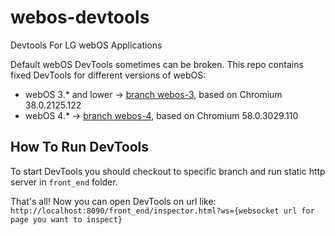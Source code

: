 # webos-devtools
Devtools For LG webOS Applications

Default webOS DevTools sometimes can be broken. This repo contains fixed DevTools for different versions of webOS:
- webOS 3.* and lower -> [branch webos-3](/stamoern/webos-devtools/tree/webos-3), based on Chromium 38.0.2125.122
- webOS 4.* -> [branch webos-4](/stamoern/webos-devtools/tree/webos-3), based on Chromium 58.0.3029.110

## How To Run DevTools
To start DevTools you should checkout to specific branch and run static http server in `front_end` folder.

That's all! Now you can open DevTools on url like: `http://localhost:8090/front_end/inspector.html?ws={websocket url for page you want to inspect}`
